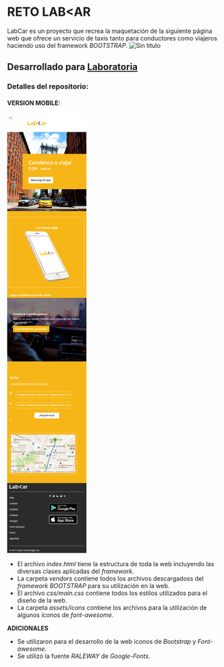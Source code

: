 # RETO LAB<AR
LabCar es un proyecto que recrea la maquetación de la siguiente página web que ofrece un servicio de
taxis tanto para conductores como viajeros haciendo uso del framework *BOOTSTRAP*.
![Sin titulo](https://user-images.githubusercontent.com/32286663/36439710-b4defd74-163b-11e8-99e6-f9f8f8dda8e3.png)

## Desarrollado para [Laboratoria](http://laboratoria.la) 

### Detalles del repositorio:

#### VERSION MOBILE:
![Sin titulo](assets/docs/movil.png)

+ El archivo *index.html* tiene la estructura de toda la web incluyendo las diversas clases aplicadas del *framework*.
+ La carpeta *vendors* contiene todos los archivos descargadoss del *framework BOOTSTRAP* para su utilización en la web.
+ El archivo *css/main.css* contiene todos los estilos utilizados para el diseño de la web.
+ La carpeta *assets/icons* contiene los archivos para la utilización de algunos íconos de *font-awesome*.

**ADICIONALES**
+ Se utilizaron para el desarrollo de la web iconos de *Bootstrap* y *Font-awesome*.
+ Se utilizó la fuente *RALEWAY* de *Google-Fonts*.

